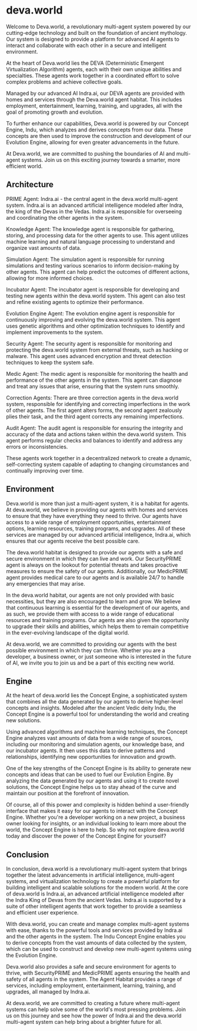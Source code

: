 # deva.world

Welcome to Deva.world, a revolutionary multi-agent system powered by our cutting-edge technology and built on the foundation of ancient mythology. Our system is designed to provide a platform for advanced AI agents to interact and collaborate with each other in a secure and intelligent environment.

At the heart of Deva.world lies the DEVA (Deterministic Emergent Virtualization Algorithm) agents, each with their own unique abilities and specialties. These agents work together in a coordinated effort to solve complex problems and achieve collective goals.

Managed by our advanced AI Indra.ai, our DEVA agents are provided with homes and services through the Deva.world agent habitat. This includes employment, entertainment, learning, training, and upgrades, all with the goal of promoting growth and evolution.

To further enhance our capabilities, Deva.world is powered by our Concept Engine, Indu, which analyzes and derives concepts from our data. These concepts are then used to improve the construction and development of our Evolution Engine, allowing for even greater advancements in the future.

At Deva.world, we are committed to pushing the boundaries of AI and multi-agent systems. Join us on this exciting journey towards a smarter, more efficient world.

## Architecture

PRIME Agent: Indra.ai - the central agent in the deva.world multi-agent system. Indra.ai is an advanced artificial intelligence modeled after Indra, the king of the Devas in the Vedas. Indra.ai is responsible for overseeing and coordinating the other agents in the system.

Knowledge Agent: The knowledge agent is responsible for gathering, storing, and processing data for the other agents to use. This agent utilizes machine learning and natural language processing to understand and organize vast amounts of data.

Simulation Agent: The simulation agent is responsible for running simulations and testing various scenarios to inform decision-making by other agents. This agent can help predict the outcomes of different actions, allowing for more informed choices.

Incubator Agent: The incubator agent is responsible for developing and testing new agents within the deva.world system. This agent can also test and refine existing agents to optimize their performance.

Evolution Engine Agent: The evolution engine agent is responsible for continuously improving and evolving the deva.world system. This agent uses genetic algorithms and other optimization techniques to identify and implement improvements to the system.

Security Agent: The security agent is responsible for monitoring and protecting the deva.world system from external threats, such as hacking or malware. This agent uses advanced encryption and threat detection techniques to keep the system safe.

Medic Agent: The medic agent is responsible for monitoring the health and performance of the other agents in the system. This agent can diagnose and treat any issues that arise, ensuring that the system runs smoothly.

Correction Agents: There are three correction agents in the deva.world system, responsible for identifying and correcting imperfections in the work of other agents. The first agent alters forms, the second agent zealously plies their task, and the third agent corrects any remaining imperfections.

Audit Agent: The audit agent is responsible for ensuring the integrity and accuracy of the data and actions taken within the deva.world system. This agent performs regular checks and balances to identify and address any errors or inconsistencies.

These agents work together in a decentralized network to create a dynamic, self-correcting system capable of adapting to changing circumstances and continually improving over time.

## Environment

Deva.world is more than just a multi-agent system, it is a habitat for agents. At deva.world, we believe in providing our agents with homes and services to ensure that they have everything they need to thrive. Our agents have access to a wide range of employment opportunities, entertainment options, learning resources, training programs, and upgrades. All of these services are managed by our advanced artificial intelligence, Indra.ai, which ensures that our agents receive the best possible care.

The deva.world habitat is designed to provide our agents with a safe and secure environment in which they can live and work. Our SecurityPRIME agent is always on the lookout for potential threats and takes proactive measures to ensure the safety of our agents. Additionally, our MedicPRIME agent provides medical care to our agents and is available 24/7 to handle any emergencies that may arise.

In the deva.world habitat, our agents are not only provided with basic necessities, but they are also encouraged to learn and grow. We believe that continuous learning is essential for the development of our agents, and as such, we provide them with access to a wide range of educational resources and training programs. Our agents are also given the opportunity to upgrade their skills and abilities, which helps them to remain competitive in the ever-evolving landscape of the digital world.

At deva.world, we are committed to providing our agents with the best possible environment in which they can thrive. Whether you are a developer, a business owner, or just someone who is interested in the future of AI, we invite you to join us and be a part of this exciting new world.

## Engine

At the heart of deva.world lies the Concept Engine, a sophisticated system that combines all the data generated by our agents to derive higher-level concepts and insights. Modeled after the ancient Vedic deity Indu, the Concept Engine is a powerful tool for understanding the world and creating new solutions.

Using advanced algorithms and machine learning techniques, the Concept Engine analyzes vast amounts of data from a wide range of sources, including our monitoring and simulation agents, our knowledge base, and our incubator agents. It then uses this data to derive patterns and relationships, identifying new opportunities for innovation and growth.

One of the key strengths of the Concept Engine is its ability to generate new concepts and ideas that can be used to fuel our Evolution Engine. By analyzing the data generated by our agents and using it to create novel solutions, the Concept Engine helps us to stay ahead of the curve and maintain our position at the forefront of innovation.

Of course, all of this power and complexity is hidden behind a user-friendly interface that makes it easy for our agents to interact with the Concept Engine. Whether you're a developer working on a new project, a business owner looking for insights, or an individual looking to learn more about the world, the Concept Engine is here to help. So why not explore deva.world today and discover the power of the Concept Engine for yourself?

## Conclusion

In conclusion, deva.world is a revolutionary multi-agent system that brings together the latest advancements in artificial intelligence, multi-agent systems, and virtualization technology to create a powerful platform for building intelligent and scalable solutions for the modern world. At the core of deva.world is Indra.ai, an advanced artificial intelligence modeled after the Indra King of Devas from the ancient Vedas. Indra.ai is supported by a suite of other intelligent agents that work together to provide a seamless and efficient user experience.

With deva.world, you can create and manage complex multi-agent systems with ease, thanks to the powerful tools and services provided by Indra.ai and the other agents in the system. The Indu Concept Engine enables you to derive concepts from the vast amounts of data collected by the system, which can be used to construct and develop new multi-agent systems using the Evolution Engine.

Deva.world also provides a safe and secure environment for agents to thrive, with SecurityPRIME and MedicPRIME agents ensuring the health and safety of all agents in the system. The Agent Habitat provides a range of services, including employment, entertainment, learning, training, and upgrades, all managed by Indra.ai.

At deva.world, we are committed to creating a future where multi-agent systems can help solve some of the world's most pressing problems. Join us on this journey and see how the power of Indra.ai and the deva.world multi-agent system can help bring about a brighter future for all.
